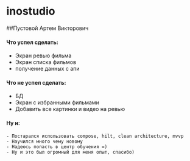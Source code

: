 # inostudio
##Пустовой Артем Викторович
#### Что успел сделать:
  - Экран ревью фильма
  - Экран списка фильмов
  - получение данных с апи
#### Что не успел сделать:
  - БД
  - Экран с избранными фильмами
  - Добавить все картинки и видео на ревью
####   Ну и:
    - Постарался использовать compose, hilt, clean architecture, mvvp
    - Научился много чему новому
    - Надеюсь попасть в центр обучения =)
    - Ну и это был огромный для меня опыт, спасибо)
